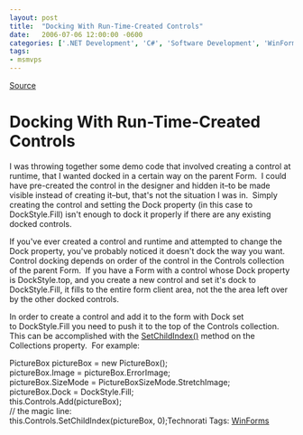 ```yaml
---
layout: post
title:  "Docking With Run-Time-Created Controls"
date:   2006-07-06 12:00:00 -0600
categories: ['.NET Development', 'C#', 'Software Development', 'WinForms']
tags:
- msmvps
---
```

[Source](http://blogs.msmvps.com/peterritchie/2006/07/07/runtimedockfill/ "Permalink to Docking With Run-Time-Created Controls")

# Docking With Run-Time-Created Controls

I was throwing together some demo code that involved creating a control at runtime, that I wanted docked in a certain way on the parent Form.  I could have pre-created the control in the designer and hidden it–to be made visible instead of creating it–but, that's not the situation I was in.  Simply creating the control and setting the Dock property (in this case to DockStyle.Fill) isn't enough to dock it properly if there are any existing docked controls.

If you've ever created a control and runtime and attempted to change the Dock property, you've probably noticed it doesn't dock the way you want.  Control docking depends on order of the control in the Controls collection of the parent Form.  If you have a Form with a control whose Dock property is DockStyle.top, and you create a new control and set it's dock to DockStyle.Fill, it fills to the entire form client area, not the the area left over by the other docked controls.

In order to create a control and add it to the form with Dock set to DockStyle.Fill you need to push it to the top of the Controls collection.  This can be accomplished with the [SetChildIndex()][1] method on the Collections property.  For example:

  

>   

PictureBox pictureBox = new PictureBox();  
pictureBox.Image = pictureBox.ErrorImage;  
pictureBox.SizeMode = PictureBoxSizeMode.StretchImage;  
pictureBox.Dock = DockStyle.Fill;  
this.Controls.Add(pictureBox);  
// the magic line:  
this.Controls.SetChildIndex(pictureBox, 0);Technorati Tags: [WinForms][2]

[1]: http://msdn2.microsoft.com/en-us/library/system.windows.forms.control.controlcollection.setchildindex.aspx
[2]: http://technorati.com/tag/WinForms


